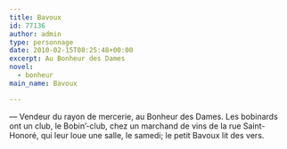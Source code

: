 ```yaml
---
title: Bavoux
id: 77136
author: admin
type: personnage
date: 2010-02-15T08:25:48+00:00
excerpt: Au Bonheur des Dames
novel:
  - bonheur
main_name: Bavoux

---
```

— Vendeur du rayon de mercerie, au Bonheur des Dames. Les bobinards ont un club, le Bobin&rsquo;-club, chez un marchand de vins de la rue Saint-Honoré, qui leur loue une salle, le samedi; le petit Bavoux lit des vers. 